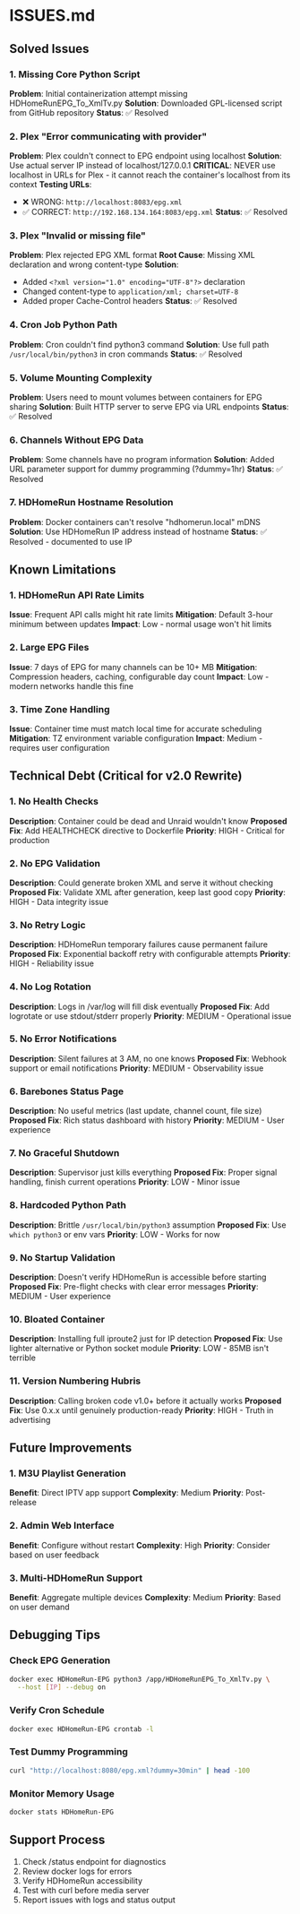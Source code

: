 # ISSUES.md

## Solved Issues

### 1. Missing Core Python Script
**Problem**: Initial containerization attempt missing HDHomeRunEPG_To_XmlTv.py
**Solution**: Downloaded GPL-licensed script from GitHub repository
**Status**: ✅ Resolved

### 2. Plex "Error communicating with provider"
**Problem**: Plex couldn't connect to EPG endpoint using localhost
**Solution**: Use actual server IP instead of localhost/127.0.0.1
**CRITICAL**: NEVER use localhost in URLs for Plex - it cannot reach the container's localhost from its context
**Testing URLs**:
- ❌ WRONG: `http://localhost:8083/epg.xml`
- ✅ CORRECT: `http://192.168.134.164:8083/epg.xml`
**Status**: ✅ Resolved

### 3. Plex "Invalid or missing file"
**Problem**: Plex rejected EPG XML format
**Root Cause**: Missing XML declaration and wrong content-type
**Solution**:
- Added `<?xml version="1.0" encoding="UTF-8"?>` declaration
- Changed content-type to `application/xml; charset=UTF-8`
- Added proper Cache-Control headers
**Status**: ✅ Resolved

### 4. Cron Job Python Path
**Problem**: Cron couldn't find python3 command
**Solution**: Use full path `/usr/local/bin/python3` in cron commands
**Status**: ✅ Resolved

### 5. Volume Mounting Complexity
**Problem**: Users need to mount volumes between containers for EPG sharing
**Solution**: Built HTTP server to serve EPG via URL endpoints
**Status**: ✅ Resolved

### 6. Channels Without EPG Data
**Problem**: Some channels have no program information
**Solution**: Added URL parameter support for dummy programming (?dummy=1hr)
**Status**: ✅ Resolved

### 7. HDHomeRun Hostname Resolution
**Problem**: Docker containers can't resolve "hdhomerun.local" mDNS
**Solution**: Use HDHomeRun IP address instead of hostname
**Status**: ✅ Resolved - documented to use IP

## Known Limitations

### 1. HDHomeRun API Rate Limits
**Issue**: Frequent API calls might hit rate limits
**Mitigation**: Default 3-hour minimum between updates
**Impact**: Low - normal usage won't hit limits

### 2. Large EPG Files
**Issue**: 7 days of EPG for many channels can be 10+ MB
**Mitigation**: Compression headers, caching, configurable day count
**Impact**: Low - modern networks handle this fine

### 3. Time Zone Handling
**Issue**: Container time must match local time for accurate scheduling
**Mitigation**: TZ environment variable configuration
**Impact**: Medium - requires user configuration

## Technical Debt (Critical for v2.0 Rewrite)

### 1. No Health Checks
**Description**: Container could be dead and Unraid wouldn't know
**Proposed Fix**: Add HEALTHCHECK directive to Dockerfile
**Priority**: HIGH - Critical for production

### 2. No EPG Validation
**Description**: Could generate broken XML and serve it without checking
**Proposed Fix**: Validate XML after generation, keep last good copy
**Priority**: HIGH - Data integrity issue

### 3. No Retry Logic
**Description**: HDHomeRun temporary failures cause permanent failure
**Proposed Fix**: Exponential backoff retry with configurable attempts
**Priority**: HIGH - Reliability issue

### 4. No Log Rotation
**Description**: Logs in /var/log will fill disk eventually
**Proposed Fix**: Add logrotate or use stdout/stderr properly
**Priority**: MEDIUM - Operational issue

### 5. No Error Notifications
**Description**: Silent failures at 3 AM, no one knows
**Proposed Fix**: Webhook support or email notifications
**Priority**: MEDIUM - Observability issue

### 6. Barebones Status Page
**Description**: No useful metrics (last update, channel count, file size)
**Proposed Fix**: Rich status dashboard with history
**Priority**: MEDIUM - User experience

### 7. No Graceful Shutdown
**Description**: Supervisor just kills everything
**Proposed Fix**: Proper signal handling, finish current operations
**Priority**: LOW - Minor issue

### 8. Hardcoded Python Path
**Description**: Brittle `/usr/local/bin/python3` assumption
**Proposed Fix**: Use `which python3` or env vars
**Priority**: LOW - Works for now

### 9. No Startup Validation
**Description**: Doesn't verify HDHomeRun is accessible before starting
**Proposed Fix**: Pre-flight checks with clear error messages
**Priority**: MEDIUM - User experience

### 10. Bloated Container
**Description**: Installing full iproute2 just for IP detection
**Proposed Fix**: Use lighter alternative or Python socket module
**Priority**: LOW - 85MB isn't terrible

### 11. Version Numbering Hubris
**Description**: Calling broken code v1.0+ before it actually works
**Proposed Fix**: Use 0.x.x until genuinely production-ready
**Priority**: HIGH - Truth in advertising

## Future Improvements

### 1. M3U Playlist Generation
**Benefit**: Direct IPTV app support
**Complexity**: Medium
**Priority**: Post-release

### 2. Admin Web Interface
**Benefit**: Configure without restart
**Complexity**: High
**Priority**: Consider based on user feedback

### 3. Multi-HDHomeRun Support
**Benefit**: Aggregate multiple devices
**Complexity**: Medium
**Priority**: Based on user demand

## Debugging Tips

### Check EPG Generation
```bash
docker exec HDHomeRun-EPG python3 /app/HDHomeRunEPG_To_XmlTv.py \
  --host [IP] --debug on
```

### Verify Cron Schedule
```bash
docker exec HDHomeRun-EPG crontab -l
```

### Test Dummy Programming
```bash
curl "http://localhost:8080/epg.xml?dummy=30min" | head -100
```

### Monitor Memory Usage
```bash
docker stats HDHomeRun-EPG
```

## Support Process
1. Check /status endpoint for diagnostics
2. Review docker logs for errors
3. Verify HDHomeRun accessibility
4. Test with curl before media server
5. Report issues with logs and status output